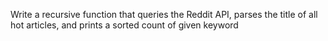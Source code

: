 Write a recursive function that queries the Reddit API, parses the title of all hot articles, and prints a sorted count of given keyword
